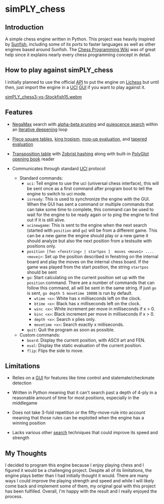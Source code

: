 # simPLY_chess

## Introduction

A simple chess engine written in Python. This project was heavily inspired by [Sunfish](https://github.com/thomasahle/sunfish/tree/master), including some of its ports to faster languages as well as other engines based around Sunfish. The [Chess Programming Wiki](https://www.chessprogramming.org/Main_Page) was of great help since it explains nearly every chess programming concept in detail.

## How to play against simPLY_chess

 I initially planned to use the official [API](https://github.com/lichess-bot-devs/lichess-bot) to put the engine on [Lichess](https://lichess.org/) but until then, just import the engine in a [UCI](https://gist.github.com/DOBRO/2592c6dad754ba67e6dcaec8c90165bf) [GUI](https://www.chessprogramming.org/GUI) if you want to play against it.

[simPLY_chess3-vs-Stockfish15.webm](https://github.com/andrewharabor/simPLY_chess/assets/120438036/c123fe6f-eb55-4519-94e3-369581782ea3)

## Features

- [NegaMax](https://www.chessprogramming.org/Negamax) search with [alpha-beta pruning](https://www.chessprogramming.org/Alpha-Beta) and [quiescence search](https://www.chessprogramming.org/Quiescence_Search) within an [iterative deepening](https://www.chessprogramming.org/Iterative_Deepening) loop

- [Piece square tables](https://www.chessprogramming.org/Piece-Square_Tables), [king tropism](https://www.chessprogramming.org/King_Safety#King_Tropism), [mop-up evaluation](https://www.chessprogramming.org/Mop-up_Evaluation), and [tapered evaluation](https://www.chessprogramming.org/Tapered_Eval)

- [Transposition table](https://www.chessprogramming.org/Transposition_Table) with [Zobrist hashing](https://www.chessprogramming.org/Zobrist_Hashing) along with  built-in [PolyGlot](https://www.chessprogramming.org/Polyglot) [opening book](https://www.chessprogramming.org/Opening_Book) reader

- Communicates through standard [UCI](https://gist.github.com/DOBRO/2592c6dad754ba67e6dcaec8c90165bf) protocol
  - Standard commands:
    - `uci`: Tell engine to use the uci (universal chess interface), this will be sent once as a first command after program boot to tell the engine to switch to uci mode.
    - `isready`: This is used to synchronize the engine with the GUI. When the GUI has sent a command or multiple commands that can take some time to complete, this command can be used to wait for the engine to be ready again or to ping the engine to find out if it is still alive.
    - `ucinewgame`: This is sent to the engine when the next search (started with `position` and `go`) will be from a different game. This can be a new game the engine should play or a new game it should analyze but also the next position from a testsuite with positions only.
    - `position [fen <fenstring> | startpos ]  moves <move1> .... <movei>`: Set up the position described in fenstring on the internal board and play the moves on the internal chess board. If the game was played from the start position, the string `startpos` should be sent
    - `go`: Start calculating on the current position set up with the `position` command. There are a number of commands that can follow this command, all will be sent in the same string. If just `go` is sent, `go depth 5 movetime 10000` is run by default.
      - `wtime <x>`: White has x milliseconds left on the clock.
      - `btime <x>`: Black has x milliseconds left on the clock.
      - `winc <x>`: White increment per move in milliseconds if x > 0.
      - `binc <x>`: Black increment per move in milliseconds if x > 0.
      - `depth <x>`: Search x plies only.
      - `movetime <x>`: Search exactly x milliseconds.
    - `quit`: Quit the program as soon as possible.
  - Custom commands:
    - `board`: Display the current position, with ASCII art and FEN.
    - `eval`: Display the static evaluation of the current position.
    - `flip`: Flips the side to move.

## Limitations

- Relies on a [GUI](https://www.chessprogramming.org/GUI) for features like time control and stalemate/checkmate detection

- Written in Python meaning that it can't search past a depth of 4-ply in a reasonable amount of time for most positions, especially in the middlegame

- Does not take 3-fold repetition or the fifty-move-rule into account meaning that those rules can be exploited when the engine has a winning position

- Lacks various other [search](https://www.chessprogramming.org/Search) techniques that could improve its speed and strength

## My Thoughts

I decided to program this engine because I enjoy playing chess and I figured it would be a challenging project. Despite all of its limitations, the engine plays better than I had initially thought it would. There are many ways I could improve the playing strength and speed and while I will likely come back and implement some of them, my original goal with this project has been fulfilled. Overall, I'm happy with the result and I really enjoyed the process.
